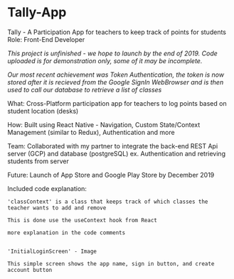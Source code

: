 # Tally-App
Tally - A Participation App for teachers to keep track of points for students
Role: Front-End Developer

*This project is unfinished - we hope to launch by the end of 2019. Code uploaded is for demonstration only, some of it may be incomplete.*

*Our most recent achievement was Token Authentication, the token is now stored after it is recieved from the Google SignIn WebBrowser
and is then used to call our database to retrieve a list of classes*

What: Cross-Platform participation app for teachers to log points based on student location (desks)

How: Built using React Native - Navigation, Custom State/Context Management (similar to Redux), Authentication and more

Team: Collaborated with my partner to integrate the back-end REST Api server (GCP) and database (postgreSQL) ex. Authentication and retrieving students from server

Future: Launch of App Store and Google Play Store by December 2019



Included code explanation:

    'classContext' is a class that keeps track of which classes the teacher wants to add and remove
  
    This is done use the useContext hook from React
  
    more explanation in the code comments
    
    
    'InitialLoginScreen' - Image
    
    This simple screen shows the app name, sign in button, and create account button
  
  
